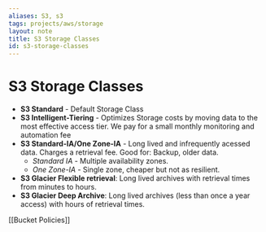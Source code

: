 ```yaml
---
aliases: S3, s3
tags: projects/aws/storage
layout: note
title: S3 Storage Classes
id: s3-storage-classes
---
```


# S3 Storage Classes

- **S3 Standard** - Default Storage Class
- **S3 Intelligent-Tiering** - Optimizes Storage costs by moving data to the most effective access tier.  We pay for a small monthly monitoring and automation fee
- **S3 Standard-IA/One Zone-IA** - Long lived and infrequently acessed data. Charges a retrieval fee. Good for: Backup, older data.
	- *Standard IA* - Multiple availability zones.
	- *One Zone-IA* - Single zone, cheaper but not as resilient.
- **S3 Glacier Flexible retrieval**: Long lived archives with retrieval times from minutes to hours.
- **S3 Glacier Deep Archive**: Long lived archives (less than once a year access) with hours of retrieval times.

[[Bucket Policies]]
